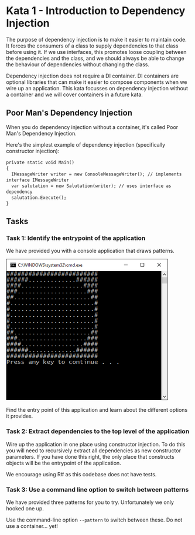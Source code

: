 # Kata 1 - Introduction to Dependency Injection

The purpose of dependency injection is to make it easier to maintain code. It forces the consumers of a class to supply dependencies to that class before using it.  If we use interfaces, this promotes loose coupling between the dependencies and the class, and we should always be able to change the behaviour of dependencies without changing the class.

Dependency injection does not require a DI container. DI containers are optional libraries that can make it easier to compose components when we wire up an application. This kata focusses on dependency injection without a container and we will cover containers in a future kata.

## Poor Man's Dependency Injection

When you do dependency injection without a container, it's called Poor Man's Dependency Injection.

Here's the simplest example of dependency injection (specifically constructor injection):

```
private static void Main()
{
  IMessageWriter writer = new ConsoleMessageWriter(); // implements interface IMessageWriter
  var salutation = new Salutation(writer); // uses interface as dependency
  salutation.Execute();
}
```

## Tasks

### Task 1: Identify the entrypoint of the application

We have provided you with a console application that draws patterns.

![Circle Pattern](Resources/circle-pattern.png)

Find the entry point of this application and learn about the different options it provides.

### Task 2: Extract dependencies to the top level of the application

Wire up the application in one place using constructor injection. To do this you will need to recursively extract all dependencies as new constructor parameters. If you have done this right, the only place that constructs objects will be the entrypoint of the application.

We encourage using R# as this codebase does not have tests.

### Task 3: Use a command line option to switch between patterns

We have provided three patterns for you to try. Unfortunately we only hooked one up.

Use the command-line option `--pattern` to switch between these. Do not use a container... yet!

